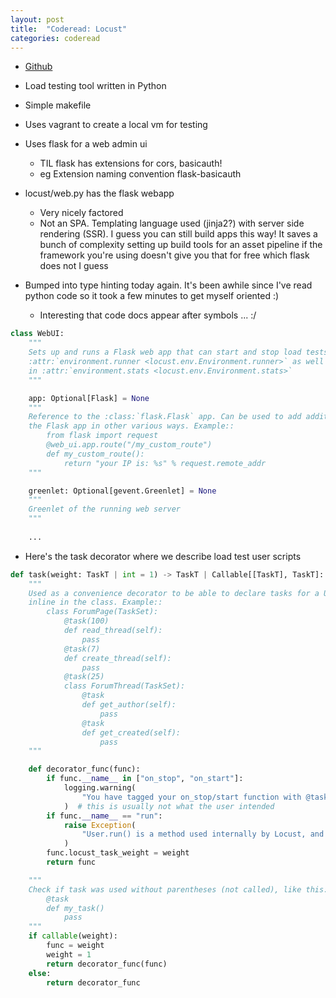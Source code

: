 ```yaml
---
layout: post
title:  "Coderead: Locust"
categories: coderead
---
```


* [Github](https://github.com/locustio/locust?ck_subscriber_id=185275687)
* Load testing tool written in Python

* Simple makefile
* Uses vagrant to create a local vm for testing
* Uses flask for a web admin ui
  * TIL flask has extensions for cors, basicauth!
  * eg Extension naming convention flask-basicauth
* locust/web.py has the flask webapp
  * Very nicely factored
  * Not an SPA. Templating language used (jinja2?) with server side rendering (SSR). I guess you can still build apps this way! It saves a bunch of complexity setting up build tools for an asset pipeline if the framework you're using doesn't give you that for free which flask does not I guess
* Bumped into type hinting today again. It's been awhile since I've read python code so it took a few minutes to get myself oriented :)
  * Interesting that code docs appear after symbols ... :/

```python
class WebUI:
    """
    Sets up and runs a Flask web app that can start and stop load tests using the
    :attr:`environment.runner <locust.env.Environment.runner>` as well as show the load test statistics
    in :attr:`environment.stats <locust.env.Environment.stats>`
    """

    app: Optional[Flask] = None
    """
    Reference to the :class:`flask.Flask` app. Can be used to add additional web routes and customize
    the Flask app in other various ways. Example::
        from flask import request
        @web_ui.app.route("/my_custom_route")
        def my_custom_route():
            return "your IP is: %s" % request.remote_addr
    """

    greenlet: Optional[gevent.Greenlet] = None
    """
    Greenlet of the running web server
    """
    
    ...
```

* Here's the task decorator where we describe load test user scripts

```python
def task(weight: TaskT | int = 1) -> TaskT | Callable[[TaskT], TaskT]:
    """
    Used as a convenience decorator to be able to declare tasks for a User or a TaskSet
    inline in the class. Example::
        class ForumPage(TaskSet):
            @task(100)
            def read_thread(self):
                pass
            @task(7)
            def create_thread(self):
                pass
            @task(25)
            class ForumThread(TaskSet):
                @task
                def get_author(self):
                    pass
                @task
                def get_created(self):
                    pass
    """

    def decorator_func(func):
        if func.__name__ in ["on_stop", "on_start"]:
            logging.warning(
                "You have tagged your on_stop/start function with @task. This will make the method get called both as a task AND on stop/start."
            )  # this is usually not what the user intended
        if func.__name__ == "run":
            raise Exception(
                "User.run() is a method used internally by Locust, and you must not override it or register it as a task"
            )
        func.locust_task_weight = weight
        return func

    """
    Check if task was used without parentheses (not called), like this::
        @task
        def my_task()
            pass
    """
    if callable(weight):
        func = weight
        weight = 1
        return decorator_func(func)
    else:
        return decorator_func
```
